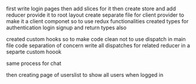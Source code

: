 first write login pages then add slices for it
then create store and add reducer 
provide it to root layout
create separate file for client provider to make it a client componet so to use redux functionalities
created types for authentication login signup and return types also 



created custom hooks so to make code clean not to use  dispatch in main file code separation of concern 
write all dispatches for related reducer in a separte custom hoook

same process for chat 


then creating page of userslist to show all users when logged in

